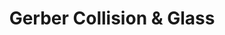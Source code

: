---
title: "Gerber Collision & Glass"
url: /marysville/gerber-collision-and-glass/
shop: car repair
---